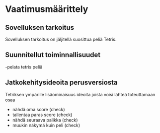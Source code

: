 # Vaatimusmäärittely

## Sovelluksen tarkoitus
Sovelluksen tarkoitus on jäljitellä suosittua peliä Tetris.

## Suunnitellut toiminnallisuudet
-pelata tetris peliä

## Jatkokehitysideoita perusversiosta
Tetriksen ympärille lisäominaisuus ideoita joista voisi lähteä toteuttamaan osaa

* nähdä oma score (check)
* tallentaa paras score (check)
* nähdä seuraava palikka (check)
* muukin näkymä kuin peli (check)
